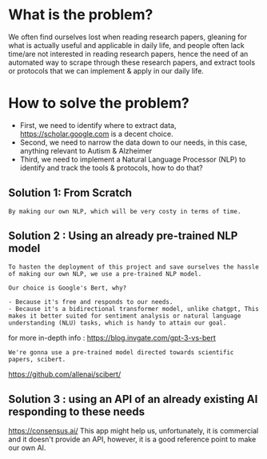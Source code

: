 # What is the problem?

We often find ourselves lost when reading research papers, gleaning for what is actually useful and applicable in daily life, and people often lack time/are not interested in reading research papers, hence the need of an automated way to scrape through these research papers, and extract tools or protocols that we can implement & apply in our daily life.

# How to solve the problem?


- First, we need to identify where to extract data, https://scholar.google.com is a decent choice.
- Second, we need to narrow the data down to our needs, in this case, anything relevant to Autism & Alzheimer
- Third, we need to implement a Natural Language Processor (NLP) to identify and track the tools & protocols, how to do that?

## Solution 1: From Scratch

	By making our own NLP, which will be very costy in terms of time.

## Solution 2 : Using an already pre-trained NLP model

	To hasten the deployment of this project and save ourselves the hassle of making our own NLP, we use a pre-trained NLP model.

	Our choice is Google's Bert, why?
		
	- Because it's free and responds to our needs.
	- Because it's a bidirectional transformer model, unlike chatgpt, This makes it better suited for sentiment analysis or natural language understanding (NLU) tasks, which is handy to attain our goal.
	
for more in-depth info : https://blog.invgate.com/gpt-3-vs-bert
	
	We're gonna use a pre-trained model directed towards scientific papers, scibert.

https://github.com/allenai/scibert/

## Solution 3 : using an API of an already existing AI responding to these needs

https://consensus.ai/
	This app might help us, unfortunately, it is commercial and it doesn't provide an API, however, it is a good reference point to make our own AI.




